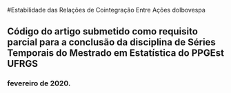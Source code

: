 #Estabilidade das Relações de Cointegração Entre Ações doIbovespa

## Código do artigo submetido como requisito parcial para a conclusão da disciplina de Séries Temporais do Mestrado em Estatística do PPGEst UFRGS
### fevereiro de 2020.